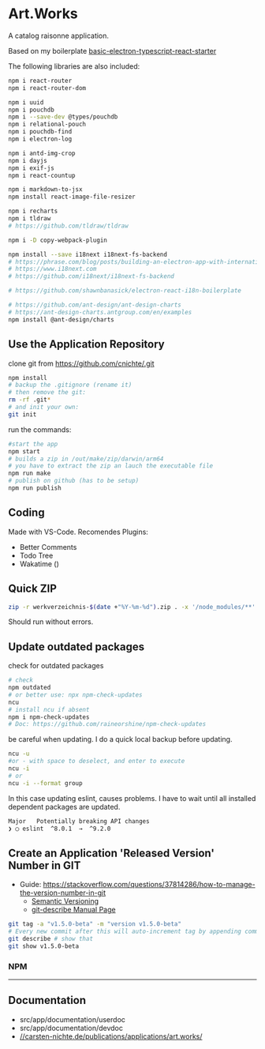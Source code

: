 # Art.Works

A catalog raisonne application.

Based on my boilerplate [basic-electron-typescript-react-starter](https://github.com/cnichte/basic-electron-typescript-react-starter)

The following libraries are also included:

```bash
npm i react-router
npm i react-router-dom

npm i uuid
npm i pouchdb
npm i --save-dev @types/pouchdb
npm i relational-pouch
npm i pouchdb-find
npm i electron-log

npm i antd-img-crop
npm i dayjs
npm i exif-js
npm i react-countup

npm i markdown-to-jsx
npm install react-image-file-resizer

npm i recharts
npm i tldraw
# https://github.com/tldraw/tldraw

npm i -D copy-webpack-plugin

npm install --save i18next i18next-fs-backend
# https://phrase.com/blog/posts/building-an-electron-app-with-internationalization-i18n/
# https://www.i18next.com
# https://github.com/i18next/i18next-fs-backend

# https://github.com/shawnbanasick/electron-react-i18n-boilerplate

# https://github.com/ant-design/ant-design-charts
# https://ant-design-charts.antgroup.com/en/examples
npm install @ant-design/charts
```

## Use the Application Repository

clone git from <https://github.com/cnichte/.git>

```bash
npm install
# backup the .gitignore (rename it)
# then remove the git:
rm -rf .git*
# and init your own:
git init
```

run the commands:

```bash
#start the app
npm start
# builds a zip in /out/make/zip/darwin/arm64
# you have to extract the zip an lauch the executable file
npm run make
# publish on github (has to be setup)
npm run publish
```

## Coding

Made with VS-Code. Recomendes Plugins:

* Better Comments
* Todo Tree
* Wakatime ()

## Quick ZIP

```bash
zip -r werkverzeichnis-$(date +"%Y-%m-%d").zip . -x '/node_modules/**' '/release/**' '/out/**' '.git/*' '.webpack/*' '.erb/*' '.vscode/*' '*.zip'
```

Should run without errors.

## Update outdated packages

check for outdated packages

```bash
# check 
npm outdated
# or better use: npx npm-check-updates
ncu
# install ncu if absent
npm i npm-check-updates
# Doc: https://github.com/raineorshine/npm-check-updates
```

be careful when updating. I do a quick local backup before updating.

```bash
ncu -u
#or - with space to deselect, and enter to execute
ncu -i
# or
ncu -i --format group
```

In this case updating eslint, causes problems. I have to wait until all installed dependent packages are updated.

```bash
Major   Potentially breaking API changes
❯ ◯ eslint  ^8.0.1  →  ^9.2.0
```

## Create an Application 'Released Version' Number in GIT

* Guide: <https://stackoverflow.com/questions/37814286/how-to-manage-the-version-number-in-git>
  * [Semantic Versioning](https://semver.org/)
  * [git-describe Manual Page](https://mirrors.edge.kernel.org/pub/software/scm/git/docs/git-describe.html)

```bash
git tag -a "v1.5.0-beta" -m "version v1.5.0-beta"
# Every new commit after this will auto-increment tag by appending commit number and commit hash
git describe # show that
git show v1.5.0-beta
```

### NPM

---

## Documentation

* src/app/documentation/userdoc
* src/app/documentation/devdoc
* [//carsten-nichte.de/publications/applications/art.works/](https://carsten-nichte.de/publications/applications/art.works/)